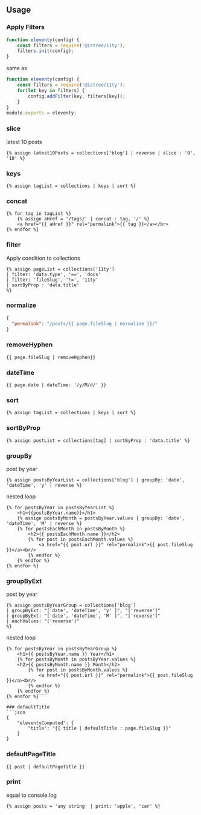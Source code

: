 ## Usage

### Apply Filters
```js
function eleventy(config) {
    const filters = require('@istree/11ty');
    filters.init(config);
}
```

same as
```js
function eleventy(config) {
    const filters = require('@istree/11ty');
    for(let key in filters) {
        config.addFilter(key, filters[key]);
    }
}
module.exports = eleventy;
```

### slice
latest 10 posts
```liquid
{% assign latest10Posts = collections['blog'] | reverse | slice : '0', '10' %}
```

### keys
```liquid
{% assign tagList = collections | keys | sort %}
```

### concat
```liquid
{% for tag in tagList %}
    {% assign aHref = '/tags/' | concat : tag, '/' %}
    <a href="{{ aHref }}" rel="permalink">{{ tag }}</a></br>
{% endfor %}
```

### filter
Apply condition to collections
```liquid
{% assign pageList = collections['11ty']
| filter: 'data.type', '==', 'docs'
| filter: 'fileSlug', '!=', '11ty'
| sortByProp : 'data.title'
%}
```

### normalize
```json
{
  "permalink": "/posts/{{ page.fileSlug | normalize }}/"
}
```

### removeHyphen
```liquid
{{ page.fileSlug | removeHyphen}}
```

### dateTime
```liquid
{{ page.date | dateTime: '/y/M/d/' }}
```

### sort
```liquid
{% assign tagList = collections | keys | sort %}
```

### sortByProp
```liquid
{% assign postList = collections[tag] | sortByProp : 'data.title' %}
```

### groupBy
post by year
```liquid
{% assign postsByYearList = collections['blog'] | groupBy: 'date', 'dateTime', 'y' | reverse %}
```

nested loop
```liquid
{% for postsByYear in postsByYearList %}
    <h1>{{postsByYear.name}}</h1>
    {% assign postsByMonth = postsByYear.values | groupBy: 'date', 'dateTime', 'M' | reverse %}
    {% for postsEachMonth in postsByMonth %}
        <h2>{{ postsEachMonth.name }}</h2>
        {% for post in postsEachMonth.values %}
            <a href="{{ post.url }}" rel="permalink">{{ post.fileSlug }}</a><br/>
        {% endfor %}
    {% endfor %}
{% endfor %}
```

### groupByExt
post by year
```liquid
{% assign postsByYearGroup = collections['blog']
| groupByExt: "['date', 'dateTime', 'y' ]", "['reverse']"
| groupByExt: "['date', 'dateTime', 'M' ]", "['reverse']"
| eachValues: "['reverse']"
%}
```

nested loop
```liquid
{% for postsByYear in postsByYearGroup %}
    <h1>{{ postsByYear.name }} Year</h1>
    {% for postsByMonth in postsByYear.values %}
    <h2>{{ postsByMonth.name }} Month</h2>
        {% for post in postsByMonth.values %}
            <a href="{{ post.url }}" rel="permalink">{{ post.fileSlug }}</a><br/>
        {% endfor %}
    {% endfor %}
{% endfor %}```

### defaultTitle
```json
{
    "eleventyComputed": {
        "title": "{{ title | defaultTitle : page.fileSlug }}"
    }
}
```

### defaultPageTitle
```liquid
{{ post | defaultPageTitle }}
```

### print
equal to console.log
```liquid
{% assign posts = 'any string' | print: 'apple', 'car' %}
```
